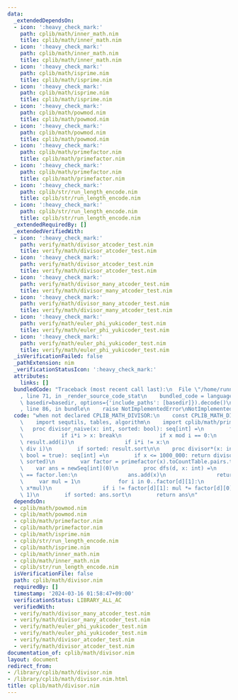 ```yaml
---
data:
  _extendedDependsOn:
  - icon: ':heavy_check_mark:'
    path: cplib/math/inner_math.nim
    title: cplib/math/inner_math.nim
  - icon: ':heavy_check_mark:'
    path: cplib/math/inner_math.nim
    title: cplib/math/inner_math.nim
  - icon: ':heavy_check_mark:'
    path: cplib/math/isprime.nim
    title: cplib/math/isprime.nim
  - icon: ':heavy_check_mark:'
    path: cplib/math/isprime.nim
    title: cplib/math/isprime.nim
  - icon: ':heavy_check_mark:'
    path: cplib/math/powmod.nim
    title: cplib/math/powmod.nim
  - icon: ':heavy_check_mark:'
    path: cplib/math/powmod.nim
    title: cplib/math/powmod.nim
  - icon: ':heavy_check_mark:'
    path: cplib/math/primefactor.nim
    title: cplib/math/primefactor.nim
  - icon: ':heavy_check_mark:'
    path: cplib/math/primefactor.nim
    title: cplib/math/primefactor.nim
  - icon: ':heavy_check_mark:'
    path: cplib/str/run_length_encode.nim
    title: cplib/str/run_length_encode.nim
  - icon: ':heavy_check_mark:'
    path: cplib/str/run_length_encode.nim
    title: cplib/str/run_length_encode.nim
  _extendedRequiredBy: []
  _extendedVerifiedWith:
  - icon: ':heavy_check_mark:'
    path: verify/math/divisor_atcoder_test.nim
    title: verify/math/divisor_atcoder_test.nim
  - icon: ':heavy_check_mark:'
    path: verify/math/divisor_atcoder_test.nim
    title: verify/math/divisor_atcoder_test.nim
  - icon: ':heavy_check_mark:'
    path: verify/math/divisor_many_atcoder_test.nim
    title: verify/math/divisor_many_atcoder_test.nim
  - icon: ':heavy_check_mark:'
    path: verify/math/divisor_many_atcoder_test.nim
    title: verify/math/divisor_many_atcoder_test.nim
  - icon: ':heavy_check_mark:'
    path: verify/math/euler_phi_yukicoder_test.nim
    title: verify/math/euler_phi_yukicoder_test.nim
  - icon: ':heavy_check_mark:'
    path: verify/math/euler_phi_yukicoder_test.nim
    title: verify/math/euler_phi_yukicoder_test.nim
  _isVerificationFailed: false
  _pathExtension: nim
  _verificationStatusIcon: ':heavy_check_mark:'
  attributes:
    links: []
  bundledCode: "Traceback (most recent call last):\n  File \"/home/runner/.local/lib/python3.10/site-packages/onlinejudge_verify/documentation/build.py\"\
    , line 71, in _render_source_code_stat\n    bundled_code = language.bundle(stat.path,\
    \ basedir=basedir, options={'include_paths': [basedir]}).decode()\n  File \"/home/runner/.local/lib/python3.10/site-packages/onlinejudge_verify/languages/nim.py\"\
    , line 86, in bundle\n    raise NotImplementedError\nNotImplementedError\n"
  code: "when not declared CPLIB_MATH_DIVISOR:\n    const CPLIB_MATH_DIVISOR* = 1\n\
    \    import sequtils, tables, algorithm\n    import cplib/math/primefactor\n \
    \   proc divisor_naive(x: int, sorted: bool): seq[int] =\n        for i in 1..x:\n\
    \            if i*i > x: break\n            if x mod i == 0:\n               \
    \ result.add(i)\n                if i*i != x:\n                    result.add(x\
    \ div i)\n        if sorted: result.sort\n\n    proc divisor*(x: int, sorted:\
    \ bool = true): seq[int] =\n        if x <= 1000_000: return divisor_naive(x,\
    \ sorted)\n        var factor = primefactor(x).toCountTable.pairs.toSeq\n    \
    \    var ans = newSeq[int](0)\n        proc dfs(d, x: int) =\n            if d\
    \ == factor.len:\n                ans.add(x)\n                return\n       \
    \     var mul = 1\n            for i in 0..factor[d][1]:\n                dfs(d+1,\
    \ x*mul)\n                if i != factor[d][1]: mul *= factor[d][0]\n        dfs(0,\
    \ 1)\n        if sorted: ans.sort\n        return ans\n"
  dependsOn:
  - cplib/math/powmod.nim
  - cplib/math/powmod.nim
  - cplib/math/primefactor.nim
  - cplib/math/primefactor.nim
  - cplib/math/isprime.nim
  - cplib/str/run_length_encode.nim
  - cplib/math/isprime.nim
  - cplib/math/inner_math.nim
  - cplib/math/inner_math.nim
  - cplib/str/run_length_encode.nim
  isVerificationFile: false
  path: cplib/math/divisor.nim
  requiredBy: []
  timestamp: '2024-03-16 01:58:47+09:00'
  verificationStatus: LIBRARY_ALL_AC
  verifiedWith:
  - verify/math/divisor_many_atcoder_test.nim
  - verify/math/divisor_many_atcoder_test.nim
  - verify/math/euler_phi_yukicoder_test.nim
  - verify/math/euler_phi_yukicoder_test.nim
  - verify/math/divisor_atcoder_test.nim
  - verify/math/divisor_atcoder_test.nim
documentation_of: cplib/math/divisor.nim
layout: document
redirect_from:
- /library/cplib/math/divisor.nim
- /library/cplib/math/divisor.nim.html
title: cplib/math/divisor.nim
---
```

